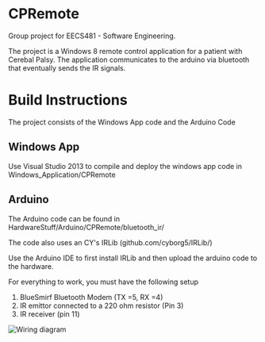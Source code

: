 CPRemote
========

Group project for EECS481 - Software Engineering. 

The project is a Windows 8 remote control application for a patient with Cerebal Palsy. The application communicates to the arduino via bluetooth that eventually sends the IR signals. 

Build Instructions 
==================
The project consists of the Windows App code and the Arduino Code 

Windows App
-----------
Use Visual Studio 2013 to compile and deploy the windows app code in Windows_Application/CPRemote

Arduino 
-------
The Arduino code can be found in HardwareStuff/Arduino/CPRemote/bluetooth_ir/

The code also uses an CY's IRLib (github.com/cyborg5/IRLib/)

Use the Arduino IDE to first install IRLib and then upload the arduino code to the hardware. 

For everything to work, you must have the following setup

1. BlueSmirf Bluetooth Modem (TX =5, RX =4) 
2. IR emittor connected to a 220 ohm resistor (Pin 3) 
3. IR receiver (pin 11) 

![Wiring diagram](https://s3.amazonaws.com/martinzhu/image/Arduino+Schematics.png)


